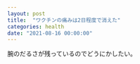 ```yaml
---
layout: post
title:  "ワクチンの痛みは2日程度で消えた"
categories: health
date: "2021-08-16 00:00:00"
---
```


腕のだるさが残っているのでどうにかしたい。


